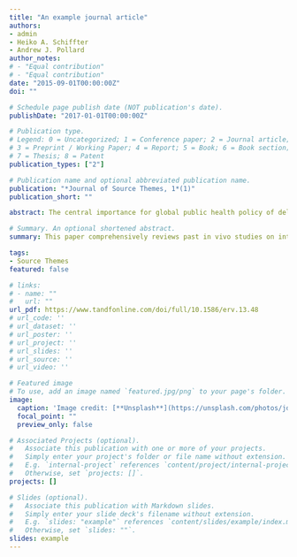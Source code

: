 ```yaml
---
title: "An example journal article"
authors:
- admin
- Heiko A. Schiffter
- Andrew J. Pollard 
author_notes:
# - "Equal contribution"
# - "Equal contribution"
date: "2015-09-01T00:00:00Z"
doi: ""

# Schedule page publish date (NOT publication's date).
publishDate: "2017-01-01T00:00:00Z"

# Publication type.
# Legend: 0 = Uncategorized; 1 = Conference paper; 2 = Journal article;
# 3 = Preprint / Working Paper; 4 = Report; 5 = Book; 6 = Book section;
# 7 = Thesis; 8 = Patent
publication_types: ["2"]

# Publication name and optional abbreviated publication name.
publication: "*Journal of Source Themes, 1*(1)"
publication_short: ""

abstract: The central importance for global public health policy of delivering life-saving vaccines for all children makes the development of efficacious and safe needle-free alternatives to hypodermic needles, preferably in a thermostable form, a matter of pressing urgency. This paper comprehensively reviews past in vivo studies on intradermal powder immunization with vaccine formulations that do not require refrigeration.

# Summary. An optional shortened abstract.
summary: This paper comprehensively reviews past in vivo studies on intradermal powder immunization with vaccine formulations that do not require refrigeration.

tags:
- Source Themes
featured: false

# links:
# - name: ""
#   url: ""
url_pdf: https://www.tandfonline.com/doi/full/10.1586/erv.13.48
# url_code: ''
# url_dataset: ''
# url_poster: ''
# url_project: ''
# url_slides: ''
# url_source: ''
# url_video: ''

# Featured image
# To use, add an image named `featured.jpg/png` to your page's folder. 
image:
  caption: 'Image credit: [**Unsplash**](https://unsplash.com/photos/jdD8gXaTZsc)'
  focal_point: ""
  preview_only: false

# Associated Projects (optional).
#   Associate this publication with one or more of your projects.
#   Simply enter your project's folder or file name without extension.
#   E.g. `internal-project` references `content/project/internal-project/index.md`.
#   Otherwise, set `projects: []`.
projects: []

# Slides (optional).
#   Associate this publication with Markdown slides.
#   Simply enter your slide deck's filename without extension.
#   E.g. `slides: "example"` references `content/slides/example/index.md`.
#   Otherwise, set `slides: ""`.
slides: example
---
```

